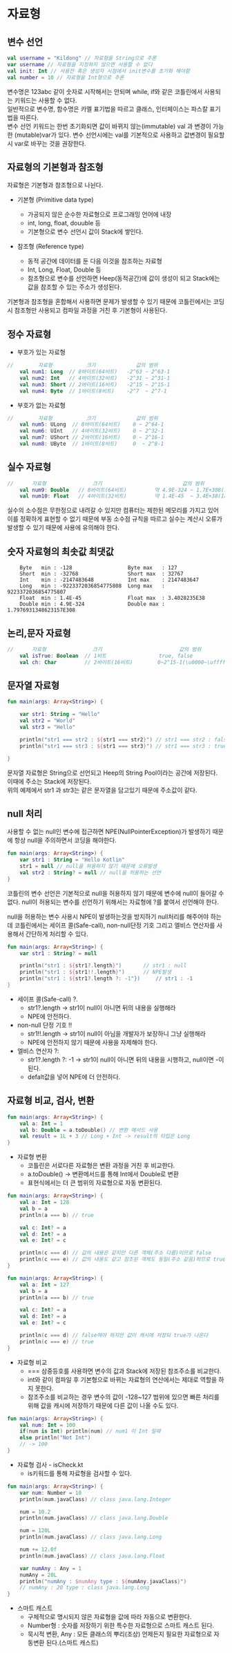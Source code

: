 # 자료형

## 변수 선언

```kotlin
val username = "Kildong" // 자료형을 String으로 추론
var username // 자료형을 지정하지 않으면 사용할 수 없다
val init: Int // 사용전 혹은 생성자 시점에서 init변수를 초기화 해야함
val number = 10 // 자료형을 Int형으로 추론
```

변수명은 123abc 같이 숫자로 시작해서는 안되며 while, if와 같은 코틀린에서 사용되는 키워드는 사용할 수 없다.   
일반적으로 변수명, 함수명은 카멜 표기법을 따르고 클래스, 인터페이스는 파스칼 표기법을 따른다.   
변수 선언 키워드는 한번 초기화되면 값이 바뀌지 않는(immutable) val 과 변경이 가능한 (mutable)var가 있다. 변수 선언시에는 val를 기본적으로 사용하고 값변경이 필요할 시 var로 바꾸는 것을 권장한다.   

## 자료형의 기본형과 참조형
자료형은 기본형과 참조형으로 나뉜다.   
+ 기본형 (Primitive data type)
	+ 가공되지 않은 순수한 자료형으로 프로그래밍 언어에 내장   
	+ int, long, float, douuble 등  
	+ 기본형으로 변수 선언시 값이 Stack에 쌓인다. 

+ 참조형 (Reference type)
	+ 동적 공간에 데이터를 둔 다음 이것을 참조하는 자료형   
	+ Int, Long, Float, Double 등   
	+ 참조형으로 변수를 선언하면 Heep(동적공간)에 값이 생성이 되고 Stack에는 값을 참조할 수 있는 주소가 생성된다.

기본형과 참조형을 혼합해서 사용하면 문제가 발생할 수 있기 때문에 코틀린에서는 코딩 시 참조형만 사용되고 컴파일 과정을 거친 후 기본형이 사용된다.

## 정수 자료형
+ 부호가 있는 자료형
```kotlin
//        자료형           크기             값의 범위
    val num1: Long  // 8바이트(64비트)   -2^63 ~ 2^63-1
    val num2: Int   // 4바이트(32비트)   -2^31 ~ 2^31-1
    val num3: Short // 2바이트(16비트)   -2^15 ~ 2^15-1
    val num4: Byte  // 1바이트(8비트)    -2^7  ~ 2^7-1
```
+ 부호가 없는 자료형
```kotlin
//        자료형           크기             값의 범위
    val num5: ULong  // 8바이트(64비트)    0 ~ 2^64-1
    val num6: UInt   // 4바이트(32비트)    0 ~ 2^32-1
    val num7: UShort // 2바이트(16비트)    0 ~ 2^16-1
    val num8: UByte  // 1바이트(8비트)     0  ~ 2^8-1
```

## 실수 자료형

```kotlin
//      자료형               크기                          값의 범위
    val num9: Double   // 8바이트(64비트)         약 4.9E-324 ~ 1.7E+308(IEEE754)
    val num10: Float   // 4바이트(32비트)         약 1.4E-45  ~ 3.4E+38(IEEE754)
```
실수의 소수점은 무한정으로 내려갈 수 있지만 컴퓨터는 제한된 메모리를 가지고 있어 이를 정확하게 표현할 수 없기 때문에 부동 소수점 규칙을 따르고 실수는 계산시 오류가 발생할 수 있기 때문에 사용에 유의해야 한다.

## 숫자 자료형의 최솟값 최댓값
```
    Byte   min : -128                  Byte max   : 127
    Short  min : -32768                Short max  : 32767
    Int    min : -2147483648           Int max    : 2147483647
    Long   min : -9223372036854775808  Long max   : 9223372036854775807
    Float  min : 1.4E-45               Float max  : 3.4028235E38
    Double min : 4.9E-324              Double max : 1.7976931348623157E308
```

## 논리,문자 자료형
```kotlin
//      자료형               크기                         값의 범위
    val isTrue: Boolean  // 1비트                 true, false
    val ch: Char         // 2바이트(16비트)        0~2^15-1(\u0000~\uffff)
```

## 문자열 자료형
```kotlin
fun main(args: Array<String>) {

    var str1: String = "Hello"
    val str2 = "World"
    val str3 = "Hello"

    println("str1 === str2 : ${str1 === str2}") // str1 === str2 : false
    println("str1 === str3 : ${str1 === str3}") // str1 === str3 : true

}
```
문자열 자료형은 String으로 선언되고 Heep의 String Pool이라는 공간에 저장된다. 이때에 주소는 Stack에 저장된다.   
위의 예제에서 str1 과 str3는 같은 문자열을 담고있기 때문에 주소값이 같다.

## null 처리
사용할 수 없는 null인 변수에 접근하면 NPE(NullPointerException)가 발생하기 때문에 항상 null을 주의하면서 코딩을 해야한다.   
```kotlin
fun main(args: Array<String>) {
    var str1 : String = "Hello Kotlin"
    str1 = null // null을 허용하지 않기 때문에 오류발생
    val str2 : String? = null // null을 허용하는 선언
}
```
코틀린의 변수 선언은 기본적으로 null을 허용하지 않기 때문에 변수에 null이 들어갈 수 없다. null이 허용되는 변수를 선언하기 위해서는 자료형에 ?를 붙여서 선언해야 한다.   
   
null을 허용하는 변수 사용시 NPE이 발생하는것을 방지하기 null처리를 해주어야 하는데 코틀린에서는 세이프 콜(Safe-call), non-null단정 기호 그리고 엘비스 연산자를 사용해서 간단하게 처리할 수 있다.
```kotlin
fun main(args: Array<String>) {
    var str1 : String? = null

    println("str1 : ${str1?.length}") 		// str1 : null
    println("str1 : ${str1!!.length}")  	// NPE발생
    println("str1 : ${str1?.length ?: -1"}) 	// str1 : -1
}
```
+ 세이프 콜(Safe-call) ?.
	+ str1?.length -> str1이 null이 아니면 뒤의 내용을 실행해라
	+ NPE에 안전하다.
+ non-null 단정 기호 !!
	+ str1!!.length -> str1이 null이 아님을 개발자가 보장하니 그냥 실행해라
	+ NPE에 안전하지 않기 때문에 사용을 자제해야 한다.
+ 엘비스 연산자 ?:
	+ str1?.length ?: -1 -> str1이 null이 아니면 뒤의 내용을 시행하고, null이면 -이 된다.
	+ defalt값을 넣어 NPE에 더 안전하다.

## 자료형 비교, 검사, 변환
```kotlin
fun main(args: Array<String>) {
    val a: Int = 1
    val b: Double = a.toDouble() // 변환 메서드 사용
    val result = 1L + 3 // Long + Int -> result의 타입은 Long
}
```
+ 자료형 변환
	+ 코틀린은 서로다른 자료형은 변환 과정을 거친 후 비교한다.
	+ a.toDouble() -> 변환메서드를 통해 Int에서 Double로 변환
	+ 표현식에서는 더 큰 범위의 자료형으로 자동 변환된다.   
```kotlin
fun main(args: Array<String>) {
    val a: Int = 128
    val b = a
    println(a === b) // true

    val c: Int? = a
    val d: Int? = a
    val e: Int? = c

    println(c === d) // 값의 내용은 같지만 다른 객체(주소 다름)이므로 false
    println(c === e) // 값의 내용도 같고 참조된 객체도 동일(주소 같음)하므로 true
}
```
```kotlin
fun main(args: Array<String>) {
    val a: Int = 127
    val b = a
    println(a === b) // true

    val c: Int? = a
    val d: Int? = a
    val e: Int? = c

    println(c === d) // false여야 하지만 값이 캐시에 저장되 true가 나온다
    println(c === e) // true
}
```
+ 자료형 비교
	+ === 삼중등호를 사용하면 변수의 값과 Stack에 저장된 참조주소를 비교한다.
	+ int와 같이 컴파일 후 기본형으로 바뀌는 자료형의 연산에서는 제대로 역할을 하지 못한다.
	+ 참조주소를 비교하는 경우 변수의 값이 -128~127 범위에 있으면 빠른 처리를 위해 값을 캐시에 저장하기 때문에 다른 값이 나올 수도 있다.
   
```kotlin
fun main(args: Array<String>) {
    val num: Int = 100
    if(num is Int) println(num) // num1 이 Int 일때
    else println("Not Int")
    // -> 100
}
```
+ 자료형 검사 - isCheck.kt
	+ is키워드를 통해 자료형을 검사할 수 있다.
```kotlin
fun main(args: Array<String>) {
    var num: Number = 10
    println(num.javaClass) // class java.lang.Integer

    num = 10.2
    println(num.javaClass) // class java.lang.Double

    num = 120L
    println(num.javaClass) // class java.lang.Long

    num += 12.0f
    println(num.javaClass) // class java.lang.Float

    var numAny : Any = 1
    numAny = 20L
    println("numAny : $numAny type : ${numAny.javaClass}")
    // numAny : 20 type : class java.lang.Long
}
```
+ 스마트 캐스트
	+ 구체적으로 명시되지 않은 자료형을 값에 따라 자동으로 변환한다.
	+ Number형 : 숫자를 저장하기 위한 특수한 자료형으로 스마트 캐스트 된다.
	+ 묵시적 변환, Any : 모든 클래스의 뿌리(조상) 언제든지 필요한 자료형으로 자동변환 된다.(스마트 캐스트)
